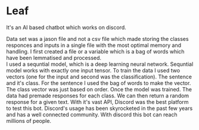 # Leaf
It's an AI based chatbot which works on discord.

Data set was a jason file and not a csv file which made storing the classes responces and inputs in a single file with the most optimal memory and handling.
I first created a file or a variable which is a bag of words which have been lemmatised and processed.  
I used a sequntial model, which is a deep learning neural network. Sequntial model works with exactly one input tensor.
To train the data I used two vectors (one for the input and second was the classification). The sentence and it's class. For the sentence I used the bag of words to make the vector. The class vector was just based on order. 
Once the model was trained. The data had premade responses for each class. We can then return a random response for a given text. 
With it's vast API, Discord was the best platform to test this bot. Discord's usage has been skyrocketed in the past few years and has a well connected community. With discord this bot can reach millions of people. 
